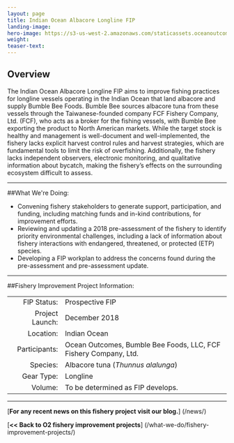 ```yaml
---
layout: page 
title: Indian Ocean Albacore Longline FIP
landing-image:
hero-image: https://s3-us-west-2.amazonaws.com/staticassets.oceanoutcomes.org/hero+photos/placeholderhero.jpg
weight: 
teaser-text:
---
```

<h2>Overview</h2>

The Indian Ocean Albacore Longline FIP aims to improve fishing practices for longline vessels operating in the Indian Ocean that land albacore and supply Bumble Bee Foods. Bumble Bee sources albacore tuna from these vessels through the Taiwanese-founded company FCF Fishery Company, Ltd. (FCF), who acts as a broker for the fishing vessels, with Bumble Bee exporting the product to North American markets. While the target stock is healthy and management is well-document and well-implemented, the fishery lacks explicit harvest control rules and harvest strategies, which are fundamental tools to limit the risk of overfishing. Additionally, the fishery lacks independent observers, electronic monitoring, and qualitative information about bycatch, making the fishery’s effects on the surrounding ecosystem difficult to assess.

---

##What We're Doing:

* Convening fishery stakeholders to generate support, participation, and funding, including matching funds and in-kind contributions, for improvement efforts.
* Reviewing and updating a 2018 pre-assessment of the fishery to identify priority environmental challenges, including a lack of information about fishery interactions with endangered, threatened, or protected (ETP) species.
* Developing a FIP workplan to address the concerns found during the pre-assessment and pre-assessment update.

---

##Fishery Improvement Project Information:

|||
| ---: | --- |
| FIP Status: | Prospective FIP |
| Project Launch: | December 2018 |
| Location: | Indian Ocean |
| Participants: | Ocean Outcomes, Bumble Bee Foods, LLC, FCF Fishery Company, Ltd. |
| Species: | Albacore tuna (*Thunnus alalunga*) |
| Gear Type: | Longline |
| Volume: | To be determined as FIP develops. |

---

[**For any recent news on this fishery project visit our blog.**] (/news/) 

[**<< Back to O2 fishery improvement projects**] (/what-we-do/fishery-improvement-projects/)
